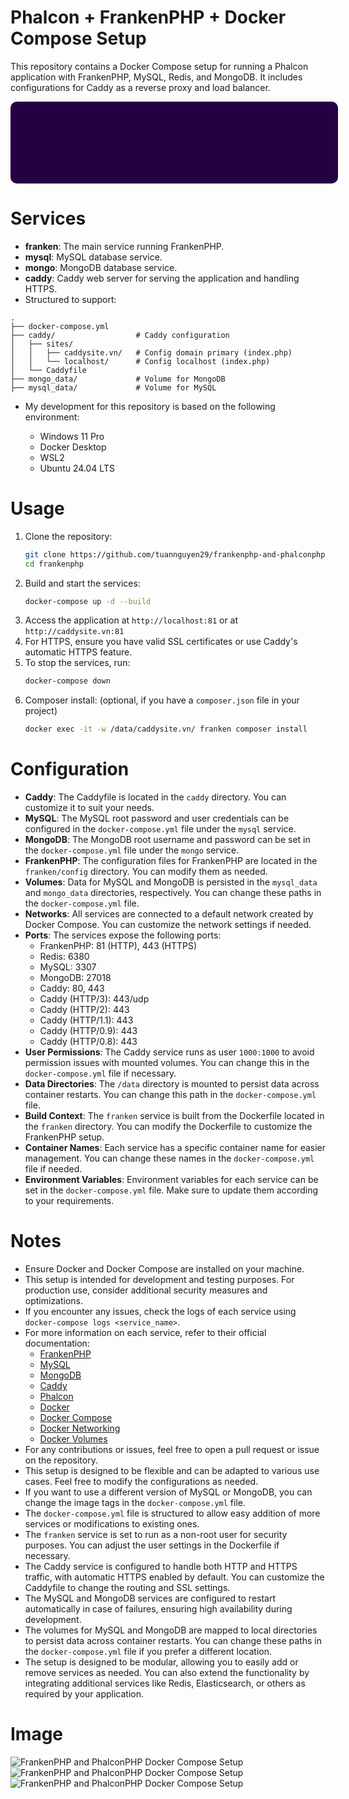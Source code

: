 # Phalcon + FrankenPHP + Docker Compose Setup

This repository contains a Docker Compose setup for running a Phalcon application with FrankenPHP, MySQL, Redis, and MongoDB.
It includes configurations for Caddy as a reverse proxy and load balancer.

<div style="background: url('https://frankenphp.dev/img/logo_darkbg.svg'); background-size: 100%; background-repeat: no-repeat;width: 100%; height: 111px; display: flex; align-items: center; justify-content: center; color: white; font-size: 24px; font-weight: bold; background-color: rgb(35 1 67 / 1); text-align: center; padding: 20px; border-radius: 10px; padding: 10px">
</div>

# Services

- **franken**: The main service running FrankenPHP.
- **mysql**: MySQL database service.
- **mongo**: MongoDB database service.
- **caddy**: Caddy web server for serving the application and handling HTTPS.
- Structured to support:

```text
.
├── docker-compose.yml
├── caddy/                  # Caddy configuration
│   ├── sites/
│   │   ├── caddysite.vn/   # Config domain primary (index.php)
│   │   └── localhost/      # Config localhost (index.php)
│   └── Caddyfile
├── mongo_data/             # Volume for MongoDB
├── mysql_data/             # Volume for MySQL

```
- My development for this repository is based on the following environment:

  * Windows 11 Pro
  * Docker Desktop
  * WSL2
  * Ubuntu 24.04 LTS

# Usage

1. Clone the repository:
   ```bash
   git clone https://github.com/tuannguyen29/frankenphp-and-phalconphp.git
   cd frankenphp
   ```
2. Build and start the services:
   ```bash
   docker-compose up -d --build
   ```
3. Access the application at `http://localhost:81` or at `http://caddysite.vn:81`
4. For HTTPS, ensure you have valid SSL certificates or use Caddy's automatic HTTPS feature.
5. To stop the services, run:
   ```bash
   docker-compose down
   ```
6. Composer install: (optional, if you have a `composer.json` file in your project)
    ```bash
    docker exec -it -w /data/caddysite.vn/ franken composer install
    ```

# Configuration

- **Caddy**: The Caddyfile is located in the `caddy` directory. You can customize it to suit your needs.
- **MySQL**: The MySQL root password and user credentials can be configured in the `docker-compose.yml` file under the `mysql` service.
- **MongoDB**: The MongoDB root username and password can be set in the `docker-compose.yml` file under the `mongo` service.
- **FrankenPHP**: The configuration files for FrankenPHP are located in the `franken/config` directory. You can modify them as needed.
- **Volumes**: Data for MySQL and MongoDB is persisted in the `mysql_data` and `mongo_data` directories, respectively. You can change these paths in the `docker-compose.yml` file.
- **Networks**: All services are connected to a default network created by Docker Compose. You can customize the network settings if needed.
- **Ports**: The services expose the following ports:
  - FrankenPHP: 81 (HTTP), 443 (HTTPS)
  - Redis: 6380
  - MySQL: 3307
  - MongoDB: 27018
  - Caddy: 80, 443
  - Caddy (HTTP/3): 443/udp
  - Caddy (HTTP/2): 443
  - Caddy (HTTP/1.1): 443
  - Caddy (HTTP/0.9): 443
  - Caddy (HTTP/0.8): 443
- **User Permissions**: The Caddy service runs as user `1000:1000` to avoid permission issues with mounted volumes. You can change this in the `docker-compose.yml` file if necessary.
- **Data Directories**: The `/data` directory is mounted to persist data across container restarts. You can change this path in the `docker-compose.yml` file.
- **Build Context**: The `franken` service is built from the Dockerfile located in the `franken` directory. You can modify the Dockerfile to customize the FrankenPHP setup.
- **Container Names**: Each service has a specific container name for easier management. You can change these names in the `docker-compose.yml` file if needed.
- **Environment Variables**: Environment variables for each service can be set in the `docker-compose.yml` file. Make sure to update them according to your requirements.

# Notes

- Ensure Docker and Docker Compose are installed on your machine.
- This setup is intended for development and testing purposes. For production use, consider additional security measures and optimizations.
- If you encounter any issues, check the logs of each service using `docker-compose logs <service_name>`.
- For more information on each service, refer to their official documentation:
  - [FrankenPHP](https://frankenphp.org/)
  - [MySQL](https://www.mysql.com/)
  - [MongoDB](https://www.mongodb.com/)
  - [Caddy](https://caddyserver.com/)
  - [Phalcon](https://phalcon.io/)
  - [Docker](https://www.docker.com/)
  - [Docker Compose](https://docs.docker.com/compose/)
  - [Docker Networking](https://docs.docker.com/network/)
  - [Docker Volumes](https://docs.docker.com/storage/volumes/)
- For any contributions or issues, feel free to open a pull request or issue on the repository.
- This setup is designed to be flexible and can be adapted to various use cases. Feel free to modify the configurations as needed.
- If you want to use a different version of MySQL or MongoDB, you can change the image tags in the `docker-compose.yml` file.
- The `docker-compose.yml` file is structured to allow easy addition of more services or modifications to existing ones.
- The `franken` service is set to run as a non-root user for security purposes. You can adjust the user settings in the Dockerfile if necessary.
- The Caddy service is configured to handle both HTTP and HTTPS traffic, with automatic HTTPS enabled by default. You can customize the Caddyfile to change the routing and SSL settings.
- The MySQL and MongoDB services are configured to restart automatically in case of failures, ensuring high availability during development.
- The volumes for MySQL and MongoDB are mapped to local directories to persist data across container restarts. You can change these paths in the `docker-compose.yml` file if you prefer a different location.
- The setup is designed to be modular, allowing you to easily add or remove services as needed. You can also extend the functionality by integrating additional services like Redis, Elasticsearch, or others as required by your application.

# Image
![FrankenPHP and PhalconPHP Docker Compose Setup](https://raw.githubusercontent.com/tuannguyen29/frankenphp-and-phalconphp/master/images/frankenphp-phalconphp-docker-compose.png)
![FrankenPHP and PhalconPHP Docker Compose Setup](https://raw.githubusercontent.com/tuannguyen29/frankenphp-and-phalconphp/master/images/frankenphp-phalconphp-docker-compose-2.png)
![FrankenPHP and PhalconPHP Docker Compose Setup](https://raw.githubusercontent.com/tuannguyen29/frankenphp-and-phalconphp/master/images/frankenphp-phalconphp-docker-compose-3.png)
